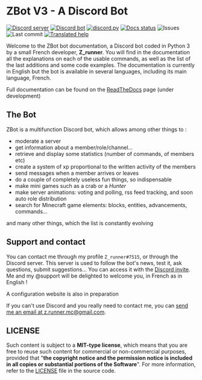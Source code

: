 # ZBot V3 - A Discord Bot

[![Discord server](https://discordapp.com/api/guilds/356067272730607628/embed.png)](https://discord.gg/N55zY88) [![Discord bot](https://discordbots.org/api/widget/status/486896267788812288.svg)](https://bot.discord.io/zbot) [![discord.py](https://img.shields.io/badge/Discord.py-rewrite-brightgreen.svg)](https://github.com/Rapptz/discord.py) [![Docs status](https://readthedocs.org/projects/zbot/badge/?version=latest)](http://zbot.readthedocs.io) ![Issues](https://img.shields.io/github/issues/ZRunner/ZBot.svg) ![Last commit](https://img.shields.io/github/last-commit/ZRunner/ZBot.svg) [![Translated help](https://img.shields.io/badge/Translation%20help-DeepL-blue.svg)](https://www.deepl.com)

Welcome to the ZBot bot documentation, a Discord bot coded in Python 3 by a small French developer, **Z_runner**. You will find in the documentation all the explanations on each of the usable commands, as well as the list of the last additions and some code examples. The documentation is currently in English but the bot is available in several languages, including its main language, French.

Full documentation can be found on the [ReadTheDocs](https://zbot.readthedocs.io/en/latest/) page (under development)

## The Bot

ZBot is a multifunction Discord bot, which allows among other things to :

- moderate a server
- get information about a member/role/channel...
- retrieve and display some statistics (number of commands, of members etc)
- create a system of xp proportional to the written activity of the members
- send messages when a member arrives or leaves
- do a couple of completely useless fun things, so indispensable
- make mini games such as a crab or a *Hunter*
- make server animations: voting and polling, rss feed tracking, and soon auto role distribution
- search for Minecraft game elements: blocks, entities, advancements, commands...

and many other things, which the list is constantly evolving

## Support and contact

You can contact me through my profile `Z_runner#7515`, or through the Discord server.
This server is used to follow the bot's news, test it, ask questions, submit suggestions... You can access it with the [Discord invite](https://discord.gg/N55zY88). Me and my @support will be delighted to welcome you, in French as in English !

A configuration website is also in preparation

If you can't use Discord and you really need to contact me, you can [send me an email at z.runner.mc@gmail.com](mailto:z.runner.mc@gmail.com).

## LICENSE

Such content is subject to a **MIT-type license**, which means that you are free to reuse such content for commercial or non-commercial purposes, provided that "**the copyright notice and the permission notice is included in all copies or substantial portions of the Software**". For more information, refer to the [LICENSE](https://github.com/ZRunner/ZBot/blob/v3/LICENSE) file in the source code.